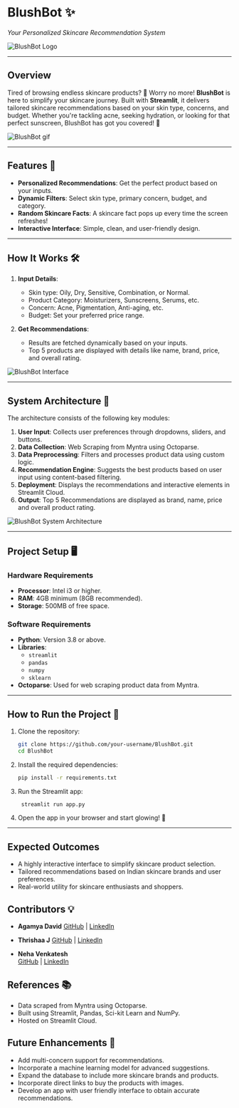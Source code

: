 # BlushBot ✨  
*Your Personalized Skincare Recommendation System*  

![BlushBot Logo](images/logo-2.png)

---

## Overview  
Tired of browsing endless skincare products? 🤔 Worry no more! **BlushBot** is here to simplify your skincare journey. Built with **Streamlit**, it delivers tailored skincare recommendations based on your skin type, concerns, and budget. Whether you're tackling acne, seeking hydration, or looking for that perfect sunscreen, BlushBot has got you covered! 🌟  

![BlushBot gif](images/skin-care.gif)

---

## Features 🚀  
- **Personalized Recommendations**: Get the perfect product based on your inputs.  
- **Dynamic Filters**: Select skin type, primary concern, budget, and category.  
- **Random Skincare Facts**: A skincare fact pops up every time the screen refreshes!  
- **Interactive Interface**: Simple, clean, and user-friendly design.  

---

## How It Works 🛠️  
1. **Input Details**:  
   - Skin type: Oily, Dry, Sensitive, Combination, or Normal.
   - Product Category: Moisturizers, Sunscreens, Serums, etc.  
   - Concern: Acne, Pigmentation, Anti-aging, etc.  
   - Budget: Set your preferred price range.   

2. **Get Recommendations**:  
   - Results are fetched dynamically based on your inputs.  
   - Top 5 products are displayed with details like name, brand, price, and overall rating.  


![BlushBot Interface](images/bb-app4.jpg)

---

## System Architecture 🧩  

The architecture consists of the following key modules:  
1. **User Input**: Collects user preferences through dropdowns, sliders, and buttons.
2. **Data Collection**: Web Scraping from Myntra using Octoparse. 
3. **Data Preprocessing**: Filters and processes product data using custom logic.  
4. **Recommendation Engine**: Suggests the best products based on user input using content-based filtering.  
5. **Deployment**: Displays the recommendations and interactive elements in Streamlit Cloud.
6. **Output**: Top 5 Recommendations are displayed as brand, name, price and overall product rating.

![BlushBot System Architecture](images/system-architecture.png)

---

## Project Setup 🖥️  

### Hardware Requirements  
- **Processor**: Intel i3 or higher.  
- **RAM**: 4GB minimum (8GB recommended).  
- **Storage**: 500MB of free space.  

### Software Requirements  
- **Python**: Version 3.8 or above.  
- **Libraries**:  
  - `streamlit`  
  - `pandas`  
  - `numpy`
  - `sklearn`
- **Octoparse**: Used for web scraping product data from Myntra.  

---

## How to Run the Project 🏃  

1. Clone the repository:  
   ```bash
   git clone https://github.com/your-username/BlushBot.git
   cd BlushBot
2. Install the required dependencies:
   ```bash
   pip install -r requirements.txt
3. Run the Streamlit app:
   ```bash
    streamlit run app.py
4. Open the app in your browser and start glowing! 🌟

---


## Expected Outcomes 
- A highly interactive interface to simplify skincare product selection.
- Tailored recommendations based on Indian skincare brands and user preferences.
- Real-world utility for skincare enthusiasts and shoppers.


## Contributors 💡

- **Agamya David**
  [GitHub](https://github.com/agamyaaa14) | [LinkedIn](https://www.linkedin.com/in/agamya-david-07104725a/)

- **Thrishaa J**
  [GitHub](https://github.com/Thrishaa29) | [LinkedIn](https://www.linkedin.com/in/thrishaa-j-aa3023261/)

- **Neha Venkatesh**  
  [GitHub](https://github.com/neha6765venkatesh) | [LinkedIn](https://www.linkedin.com/in/neha-venkatesh-a841482b2/)

## References 📚
- Data scraped from Myntra using Octoparse.
- Built using Streamlit, Pandas, Sci-kit Learn and NumPy.
- Hosted on Streamlit Cloud.

## Future Enhancements 🔮
- Add multi-concern support for recommendations.
- Incorporate a machine learning model for advanced suggestions.
- Expand the database to include more skincare brands and products.
- Incorporate direct links to buy the products with images.
- Develop an app with user friendly interface to obtain accurate recommendations.
